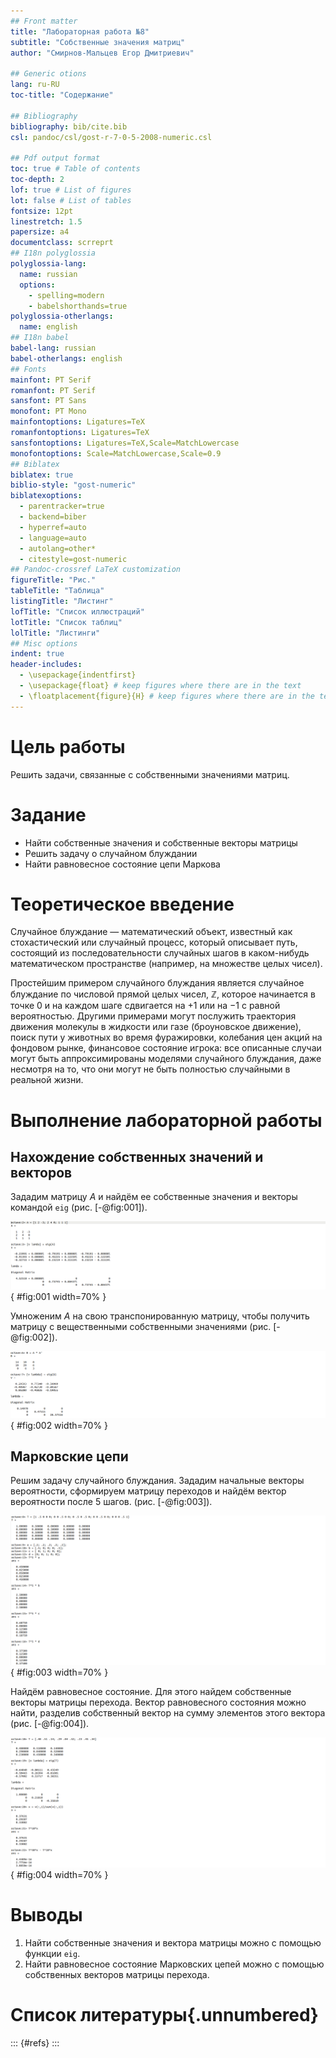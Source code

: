 ```yaml
---
## Front matter
title: "Лабораторная работа №8"
subtitle: "Cобственные значения матриц"
author: "Смирнов-Мальцев Егор Дмитриевич"

## Generic otions
lang: ru-RU
toc-title: "Содержание"

## Bibliography
bibliography: bib/cite.bib
csl: pandoc/csl/gost-r-7-0-5-2008-numeric.csl

## Pdf output format
toc: true # Table of contents
toc-depth: 2
lof: true # List of figures
lot: false # List of tables
fontsize: 12pt
linestretch: 1.5
papersize: a4
documentclass: scrreprt
## I18n polyglossia
polyglossia-lang:
  name: russian
  options:
	- spelling=modern
	- babelshorthands=true
polyglossia-otherlangs:
  name: english
## I18n babel
babel-lang: russian
babel-otherlangs: english
## Fonts
mainfont: PT Serif
romanfont: PT Serif
sansfont: PT Sans
monofont: PT Mono
mainfontoptions: Ligatures=TeX
romanfontoptions: Ligatures=TeX
sansfontoptions: Ligatures=TeX,Scale=MatchLowercase
monofontoptions: Scale=MatchLowercase,Scale=0.9
## Biblatex
biblatex: true
biblio-style: "gost-numeric"
biblatexoptions:
  - parentracker=true
  - backend=biber
  - hyperref=auto
  - language=auto
  - autolang=other*
  - citestyle=gost-numeric
## Pandoc-crossref LaTeX customization
figureTitle: "Рис."
tableTitle: "Таблица"
listingTitle: "Листинг"
lofTitle: "Список иллюстраций"
lotTitle: "Список таблиц"
lolTitle: "Листинги"
## Misc options
indent: true
header-includes:
  - \usepackage{indentfirst}
  - \usepackage{float} # keep figures where there are in the text
  - \floatplacement{figure}{H} # keep figures where there are in the text
---
```


# Цель работы

Решить задачи, связанные с собственными значениями матриц.

# Задание

- Найти собственные значения и собственные векторы матрицы
- Решить задачу о случайном блуждании
- Найти равновесное состояние цепи Маркова

# Теоретическое введение

Случайное блуждание — математический объект, известный как стохастический или случайный процесс, который описывает путь, состоящий из последовательности случайных шагов в каком-нибудь математическом пространстве (например, на множестве целых чисел).

Простейшим примером случайного блуждания является случайное блуждание по числовой прямой целых чисел, $\mathbb {Z}$, которое начинается в точке 0 и на каждом шаге сдвигается на +1 или на −1 с равной вероятностью. Другими примерами могут послужить траектория движения молекулы в жидкости или газе (броуновское движение), поиск пути у животных во время фуражировки, колебания цен акций на фондовом рынке, финансовое состояние игрока: все описанные случаи могут быть аппроксимированы моделями случайного блуждания, даже несмотря на то, что они могут не быть полностью случайными в реальной жизни.

# Выполнение лабораторной работы

## Нахождение собственных значений и векторов

Зададим матрицу $A$ и найдём ее собственные значения и векторы командой ```eig``` (рис. [-@fig:001]).

![Собственные значения и векторы матрицы $A$](image/1.png){ #fig:001 width=70% }

Умноженим $A$ на свою транспонированную матрицу, чтобы получить матрицу с вещественными собственными значениями (рис. [-@fig:002]).

![Матрица с вещественными собственными значениями](image/2.png){ #fig:002 width=70% }

## Марковские цепи

Решим задачу случайного блуждания. Зададим начальные векторы вероятности, сформируем матрицу переходов и найдём вектор вероятности после 5 шагов. (рис. [-@fig:003]).

![Случайное блуждание](image/3.png){ #fig:003 width=70% }

Найдём равновесное состояние. Для этого найдем собственные векторы матрицы перехода. Вектор равновесного состояния можно найти, разделив собственный вектор на сумму элементов этого вектора (рис. [-@fig:004]).

![Вектор равновесного состояния](image/4.png){ #fig:004 width=70% }

# Выводы

1. Найти собственные значения и вектора матрицы можно с помощью функции ```eig```.
2. Найти равновесное состояние Марковских цепей можно с помощью собственных векторов матрицы перехода.

# Список литературы{.unnumbered}

::: {#refs}
:::
